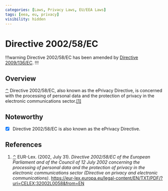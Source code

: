```yaml
---
categories: [Laws, Privacy Laws, EU/EEA Laws]
tags: [eea, eu, privacy]
visibility: hidden
---
```


# Directive 2002/58/EC

!!!warning
Directive 2002/58/EC has been amended by [Directive 2009/136/EC](/laws/directive-2009-136-ec.md).
!!!

## Overview

<span id="ref1"></span>[⌃](#rev1) Directive 2002/58/EC, also known as the ePrivacy Directive, is concerned with the processing of personal data and the protection of privacy in the electronic communications sector.[[1]](#ref1)

## Noteworthy

- [x] Directive 2002/58/EC is also known as the ePrivacy Directive.

## References

1. <span id="ref1"></span>[⌃](#rev1) EUR-Lex. (2002, July 31). *Directive 2002/58/EC of the European Parliament and of the Council of 12 July 2002 concerning the processing of personal data and the protection of privacy in the electronic communications sector (Directive on privacy and electronic communications)*. https://eur-lex.europa.eu/legal-content/EN/TXT/PDF/?uri=CELEX:32002L0058&from=EN